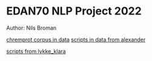 # EDAN70 NLP Project 2022
Author: Nils Broman

[chremprot corpus in data](https://biocreative.bioinformatics.udel.edu/news/corpora/chemprot-corpus-biocreative-vi/)
[scripts in data from alexander](https://github.com/Aitslab/nlp_2021_alexander_petter/tree/master/utils/chemprot)

[scripts from lykke_klara](https://github.com/Aitslab/BioNLP/tree/master/lykke_klara)
